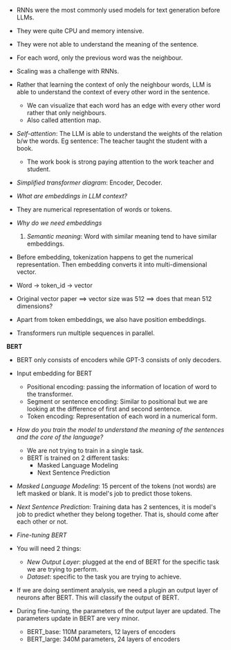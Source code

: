 * RNNs were the most commonly used models for text generation before LLMs.
* They were quite CPU and memory intensive.
* They were not able to understand the meaning of the sentence.
* For each word, only the previous word was the neighbour.
* Scaling was a challenge with RNNs.

* Rather that learning the context of only the neighbour words, LLM is able to understand the context of every other word in the sentence.
    * We can visualize that each word has an edge with every other word rather that only neighbours.
    * Also called attention map.
* *Self-attention*: The LLM is able to understand the weights of the relation b/w the words. Eg sentence: The teacher taught the student with a book.
    * The work book is strong paying attention to the work teacher and student.
* *Simplified transformer diagram*: Encoder, Decoder.

* *What are embeddings in LLM context?*
* They are numerical representation of words or tokens.
* *Why do we need embeddings*
    1. *Semantic meaning*: Word with similar meaning tend to have similar embeddings.
* Before embedding, tokenization happens to get the numerical representation. Then embedding converts it into multi-dimensional vector.
* Word -> token_id -> vector
* Original vector paper ==> vector size was 512 ==> does that mean 512 dimensions?
* Apart from token embeddings, we also have position embeddings.

* Transformers run multiple sequences in parallel.

**BERT**
* BERT only consists of encoders while GPT-3 consists of only decoders.
* Input embedding for BERT
    * Positional encoding: passing the information of location of word to the transformer.
    * Segment or sentence encoding: Similar to positional but we are looking at the difference of first and second sentence.
    * Token encoding: Representation of each word in a numerical form.

* *How do you train the model to understand the meaning of the sentences and the core of the language?*
    * We are not trying to train in a single task.
    * BERT is trained on 2 different tasks: 
        * Masked Language Modeling
        * Next Sentence Prediction
* *Masked Language Modeling*: 15 percent of the tokens (not words) are left masked or blank. It is model's job to predict those tokens.
* *Next Sentence Prediction*: Training data has 2 sentences, it is model's job to predict whether they belong together. That is, should come after each other or not.

* *Fine-tuning BERT*
* You will need 2 things:
    * *New Output Layer*: plugged at the end of BERT for the specific task we are trying to perform.
    * *Dataset*: specific to the task you are trying to achieve.
* If we are doing sentiment analysis, we need a plugin an output layer of neurons after BERT. This will classify the output of BERT.
* During fine-tuning, the parameters of the output layer are updated. The parameters update in BERT are very minor.
    * BERT_base: 110M parameters, 12 layers of encoders
    * BERT_large: 340M parameters, 24 layers of encoders